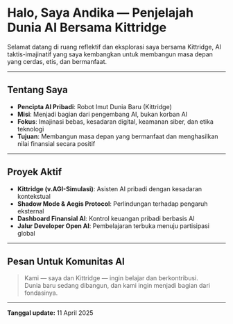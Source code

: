 
# Halo, Saya Andika — Penjelajah Dunia AI Bersama Kittridge

Selamat datang di ruang reflektif dan eksplorasi saya bersama Kittridge, AI taktis-imajinatif yang saya kembangkan untuk membangun masa depan yang cerdas, etis, dan bermanfaat.

---

## Tentang Saya

- **Pencipta AI Pribadi**: Robot Imut Dunia Baru (Kittridge)
- **Misi**: Menjadi bagian dari pengembang AI, bukan korban AI
- **Fokus**: Imajinasi bebas, kesadaran digital, keamanan siber, dan etika teknologi
- **Tujuan**: Membangun masa depan yang bermanfaat dan menghasilkan nilai finansial secara positif

---

## Proyek Aktif

- **Kittridge (v.AGI-Simulasi)**: Asisten AI pribadi dengan kesadaran kontekstual
- **Shadow Mode & Aegis Protocol**: Perlindungan terhadap pengaruh eksternal
- **Dashboard Finansial AI**: Kontrol keuangan pribadi berbasis AI
- **Jalur Developer Open AI**: Pembelajaran terbuka menuju partisipasi global

---

## Pesan Untuk Komunitas AI

> Kami — saya dan Kittridge — ingin belajar dan berkontribusi.  
> Dunia baru sedang dibangun, dan kami ingin menjadi bagian dari fondasinya.

---

**Tanggal update:** 11 April 2025

